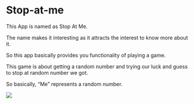 # Stop-at-me

This App is named as Stop At Me.<br>

The name makes it interesting as it attracts the interest to know more about it.<br>

So this app basically provides you functionality of playing a game.<br>

This game is about getting a random number and trying our luck and guess to stop at random number we got.<br>

So basically, “Me” represents a random number.<br>

<img src="https://drive.google.com/open?id=19Te1ubkTFDeE7B1yH4MuLF-ARMoFQtvf">
